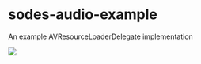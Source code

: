 # sodes-audio-example
An example AVResourceLoaderDelegate implementation

<img src="https://raw.githubusercontent.com/jaredsinclair/sodes-audio-example/master/screenshot.png">
